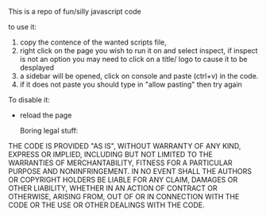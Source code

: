 This is a repo of fun/silly javascript code

to use it:
1. copy the contence of the wanted scripts file,
2. right click on the page you wish to run it on and select inspect, if inspect is not an option you may need to click on a title/ logo to cause it to be desplayed
3. a sidebar will be opened, click on console and paste (ctrl+v) in the code.
4. if it does not paste you should type in "allow pasting" then try again

To disable it:
- reload the page

  Boring legal stuff:
  
THE CODE IS PROVIDED "AS IS", WITHOUT WARRANTY OF ANY KIND,
EXPRESS OR IMPLIED, INCLUDING BUT NOT LIMITED TO THE WARRANTIES OF
MERCHANTABILITY, FITNESS FOR A PARTICULAR PURPOSE AND NONINFRINGEMENT.
IN NO EVENT SHALL THE AUTHORS OR COPYRIGHT HOLDERS BE LIABLE FOR ANY
CLAIM, DAMAGES OR OTHER LIABILITY, WHETHER IN AN ACTION OF CONTRACT OR 
OTHERWISE, ARISING FROM, OUT OF OR IN CONNECTION WITH THE
CODE OR THE USE OR OTHER DEALINGS WITH THE CODE.
